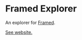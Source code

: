 # Framed Explorer

An explorer for [Framed](https://framed.wtf/).

[See website.](https://angyanmark.github.io/FramedExplorer/)
